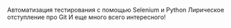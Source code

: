 Автоматизация тестирования с помощью Selenium и Python Лирическое отступление про Git И еще много всего интересного!

